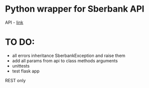 Python wrapper for Sberbank API
===============================

API - [link][api_url]


TO DO:
======
* all errors inheritance SberbankException and raise them
* add all params from api to class methods arguments
* unittests
* test flask app

REST only

[api_url]:https://securepayments.sberbank.ru/wiki/doku.php/integration:api:start
